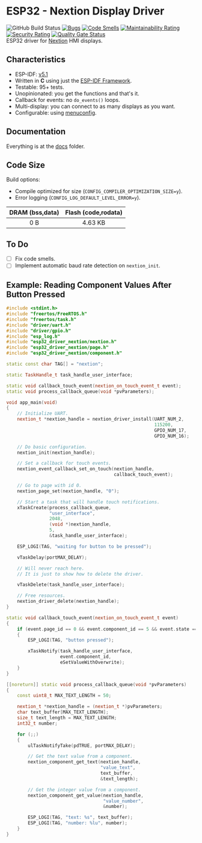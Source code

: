 # ESP32 - Nextion Display Driver

![GitHub Build Status](https://github.com/gfurtadoalmeida/esp32-driver-nextion/actions/workflows/release.yml/badge.svg) [![Bugs](https://sonarcloud.io/api/project_badges/measure?project=esp32_driver_nextion&metric=bugs)](https://sonarcloud.io/summary/new_code?id=esp32_driver_nextion) [![Code Smells](https://sonarcloud.io/api/project_badges/measure?project=esp32_driver_nextion&metric=code_smells)](https://sonarcloud.io/summary/new_code?id=esp32_driver_nextion) [![Maintainability Rating](https://sonarcloud.io/api/project_badges/measure?project=esp32_driver_nextion&metric=sqale_rating)](https://sonarcloud.io/summary/new_code?id=esp32_driver_nextion) [![Security Rating](https://sonarcloud.io/api/project_badges/measure?project=esp32_driver_nextion&metric=security_rating)](https://sonarcloud.io/summary/new_code?id=esp32_driver_nextion) [![Quality Gate Status](https://sonarcloud.io/api/project_badges/measure?project=esp32_driver_nextion&metric=alert_status)](https://sonarcloud.io/summary/new_code?id=esp32_driver_nextion)  
ESP32 driver for [Nextion](https://nextion.tech/) HMI displays.

## Characteristics

* ESP-IDF: [v5.1](https://docs.espressif.com/projects/esp-idf/en/v5.1/esp32/index.html)
* Written in **C** using just the [ESP-IDF Framework](https://github.com/espressif/esp-idf).
* Testable: 95+ tests.
* Unopinionated: you get the functions and that's it.
* Callback for events: no `do_events()` loops.
* Multi-display: you can connect to as many displays as you want.
* Configurable: using [menuconfig](https://docs.espressif.com/projects/esp-idf/en/latest/esp32/api-reference/kconfig.html).

## Documentation

Everything is at the [docs](/docs) folder.

## Code Size

Build options:

* Compile optimized for size (`CONFIG_COMPILER_OPTIMIZATION_SIZE=y`).
* Error logging (`CONFIG_LOG_DEFAULT_LEVEL_ERROR=y`).

| DRAM (bss,data) | Flash (code,rodata) |
|:-:|:-:|
| 0 B | 4.63 KB |

## To Do

* [ ] Fix code smells.
* [ ] Implement automatic baud rate detection on `nextion_init`.

## Example: Reading Component Values After Button Pressed

```cpp
#include <stdint.h>
#include "freertos/FreeRTOS.h"
#include "freertos/task.h"
#include "driver/uart.h"
#include "driver/gpio.h"
#include "esp_log.h"
#include "esp32_driver_nextion/nextion.h"
#include "esp32_driver_nextion/page.h"
#include "esp32_driver_nextion/component.h"

static const char TAG[] = "nextion";

static TaskHandle_t task_handle_user_interface;

static void callback_touch_event(nextion_on_touch_event_t event);
static void process_callback_queue(void *pvParameters);

void app_main(void)
{
    // Initialize UART.
    nextion_t *nextion_handle = nextion_driver_install(UART_NUM_2,
                                                       115200,
                                                       GPIO_NUM_17,
                                                       GPIO_NUM_16);

    // Do basic configuration.
    nextion_init(nextion_handle);

    // Set a callback for touch events.
    nextion_event_callback_set_on_touch(nextion_handle,
                                        callback_touch_event);

    // Go to page with id 0.
    nextion_page_set(nextion_handle, "0");

    // Start a task that will handle touch notifications.
    xTaskCreate(process_callback_queue,
                "user_interface",
                2048,
                (void *)nextion_handle,
                5,
                &task_handle_user_interface);

    ESP_LOGI(TAG, "waiting for button to be pressed");

    vTaskDelay(portMAX_DELAY);

    // Will never reach here.
    // It is just to show how to delete the driver.

    vTaskDelete(task_handle_user_interface);

    // Free resources.
    nextion_driver_delete(nextion_handle);
}

static void callback_touch_event(nextion_on_touch_event_t event)
{
    if (event.page_id == 0 && event.component_id == 5 && event.state == NEXTION_TOUCH_RELEASED)
    {
        ESP_LOGI(TAG, "button pressed");

        xTaskNotify(task_handle_user_interface,
                    event.component_id,
                    eSetValueWithOverwrite);
    }
}

[[noreturn]] static void process_callback_queue(void *pvParameters)
{
    const uint8_t MAX_TEXT_LENGTH = 50;

    nextion_t *nextion_handle = (nextion_t *)pvParameters;
    char text_buffer[MAX_TEXT_LENGTH];
    size_t text_length = MAX_TEXT_LENGTH;
    int32_t number;

    for (;;)
    {
        ulTaskNotifyTake(pdTRUE, portMAX_DELAY);

        // Get the text value from a component.
        nextion_component_get_text(nextion_handle,
                                   "value_text",
                                   text_buffer,
                                   &text_length);

        // Get the integer value from a component.
        nextion_component_get_value(nextion_handle,
                                    "value_number",
                                    &number);

        ESP_LOGI(TAG, "text: %s", text_buffer);
        ESP_LOGI(TAG, "number: %lu", number);
    }
}
```
